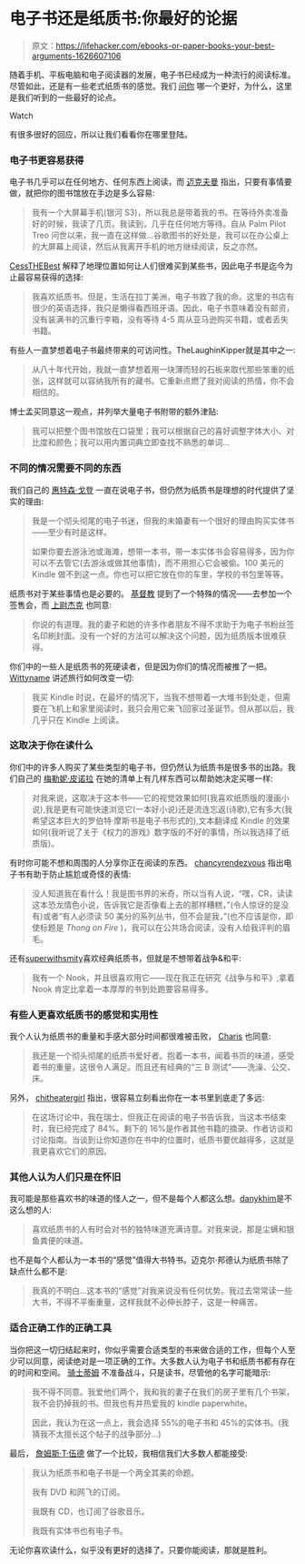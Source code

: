 # 电子书还是纸质书:你最好的论据

> 原文：<https://lifehacker.com/ebooks-or-paper-books-your-best-arguments-1626607106>

随着手机、平板电脑和电子阅读器的发展，电子书已经成为一种流行的阅读标准。尽管如此，还是有一些老式纸质书的感觉。我们 [问你](https://lifehacker.com/which-is-better-ebooks-or-paper-books-1625005600) 哪一个更好，为什么，这里是我们听到的一些最好的论点。

Watch

有很多很好的回应，所以让我们看看你在哪里登陆。

### 电子书更容易获得

电子书几乎可以在任何地方、任何东西上阅读，而 [迈克夫曼](http://lifehacker.com/since-you-asked-ill-tell-you-that-i-prefer-ebook-but-1625108321) 指出，只要有事情要做，就把你的图书馆放在手边是多么容易:

> 我有一个大屏幕手机(银河 S3)，所以我总是带着我的书。在等待外卖准备好的时候，我读了几页。我读到，几乎在任何地方等待。自从 Palm Pilot Treo 问世以来，我一直在这样做...谷歌图书的好处是，我可以在办公桌上的大屏幕上阅读，然后从我离开手机的地方继续阅读，反之亦然。

[CessTHEBest](http://lifehacker.com/i-love-paper-books-but-living-in-latin-america-e-boo-1625106170) 解释了地理位置如何让人们很难买到某些书，因此电子书是迄今为止最容易获得的选择:

> 我喜欢纸质书。但是，生活在拉丁美洲，电子书救了我的命。这里的书店有很少的英语选择，我只是懒得看西班牙语。因此，电子书意味着没有邮资，没有装满书的沉重行李箱，没有等待 4-5 周从亚马逊购买书籍，或者丢失书籍。

有些人一直梦想着电子书最终带来的可访问性。TheLaughinKipper就是其中之一:

> 从八十年代开始，我就一直梦想着用一块薄而轻的石板来取代那些笨重的纸张，这样就可以容纳我所有的藏书。它重新点燃了我对阅读的热情，你不会相信的。

博士孟买同意这一观点，并列举大量电子书附带的额外津贴:

> 我可以把整个图书馆放在口袋里；我可以根据自己的喜好调整字体大小、对比度和颜色；我可以用内置词典立即查找不熟悉的单词...

### 不同的情况需要不同的东西

我们自己的 [惠特森·戈登](http://lifehacker.com/im-an-ebook-guy-through-and-through-but-my-fiancee-has-1625117417) 一直在说电子书，但仍然为纸质书是理想的时代提供了坚实的理由:

> 我是一个彻头彻尾的电子书迷，但我的未婚妻有一个很好的理由购买实体书——至少有时是这样。
> 
> 如果你要去游泳池或海滩，想带一本书，带一本实体书会容易得多，因为你可以不去管它(去游泳或做其他事情)，而不用担心它会被偷。100 美元的 Kindle 做不到这一点。你也可以把它放在你的车里，学校的书包里等等。

纸质书对于某些事情也是必要的。 [基督教](http://lifehacker.com/im-am-a-pro-tech-type-guy-however-ebooks-have-never-1625236863) 提到了一个特殊的情况——去参加一个签售会，而 [上尉杰克](http://lifehacker.com/you-do-have-a-point-about-the-signed-copy-my-wife-and-1625253122) 也同意:

> 你说的有道理。我的妻子和她的许多作者朋友不得不求助于为电子书粉丝签名印刷封面。没有一个好的方法可以解决这个问题，因为纸质版本很难获得。

你们中的一些人是纸质书的死硬读者，但是因为你们的情况而被推了一把。 [Wittyname](http://lifehacker.com/i-fought-tooth-and-nail-from-going-to-ebook-i-love-boo-1625131780) 讲述旅行如何改变一切:

> 我买 Kindle 时说，在最坏的情况下，当我不想带着一大堆书到处走，但需要在飞机上和家里阅读时，我只会用它来飞回家过圣诞节。但从那以后，我几乎只在 Kindle 上阅读。

### 这取决于你在读什么

你们中的许多人购买了某些类型的电子书，但仍然认为纸质书是很多书的出路。我们自己的 [梅勒妮·皮诺拉](http://lifehacker.com/for-me-it-depends-on-the-book-how-visual-it-is-graph-1625103893) 在她的清单上有几样东西可以帮助她决定买哪一样:

> 对我来说，这取决于这本书——它的视觉效果如何(我喜欢纸质版的漫画小说),我是更有可能快速浏览它(一本好小说)还是流连忘返(诗歌),它有多大(我希望这本巨大的罗伯特·摩斯书是电子书形式的),文本翻译成 Kindle 的效果如何(我听说了关于《权力的游戏》数字版的不好的事情，所以我选择了纸质版)。

有时你可能不想和周围的人分享你正在阅读的东西。 [chancyrendezvous](http://lifehacker.com/three-primary-reasons-i-love-ebooks-1-i-move-all-the-1625210613) 指出电子书有助于防止尴尬或奇怪的表情:

> 没人知道我在看什么！我是图书界的米奇，所以当有人说，“嘿，CR，读读这本恐龙情色小说，告诉我它是否像看上去的那样糟糕，”(令人惊讶的是没有)或者“有人必须读 50 美分的系列丛书，但不会是我，”(也不应该是你，即使标题是 *Thong on Fire* )，我可以在公共场合阅读，没有人给我评判的眉毛。

还有[superwithsmity](http://lifehacker.com/i-have-a-nook-and-have-enjoyed-using-it-right-now-i-am-1625115780)喜欢经典纸质书，但就是不想带着战争&和平:

> 我有一个 Nook，并且很喜欢用它——现在我正在研究《战争与和平》,拿着 Nook 肯定比拿着一本厚厚的书到处跑要容易得多。

### 有些人更喜欢纸质书的感觉和实用性

我个人认为纸质书的重量和手感大部分时间都很难被击败， [Charis](http://lifehacker.com/i-am-still-a-total-paper-book-lover-its-just-satisfyin-1625103094) 也同意:

> 我还是一个彻头彻尾的纸质书爱好者。抱着一本书，闻着书页的味道，感受着书的重量，这很令人满足。而且还有经典的“三 B 测试”——洗澡、公交、床。

另外， [chitheatergirl](http://lifehacker.com/up-until-yesterday-i-was-switzerland-in-this-discussio-1625105831) 指出，很容易立刻看出你在一本书里到底走了多远:

> 在这场讨论中，我在瑞士，但我正在阅读的电子书告诉我，当这本书结束时，我已经完成了 84%。剩下的 16%是作者其他书籍的摘录、作者访谈和讨论指南。当谈到让你知道你在书中的位置时，纸质书要优越得多，这就是我更喜欢它们的原因。

### 其他人认为人们只是在怀旧

我可能是那些喜欢书的味道的怪人之一，但不是每个人都这么想。[danykhim](http://lifehacker.com/people-who-love-paper-books-will-sometimes-wax-poetic-a-1625303681)是不这么想的人:

> 喜欢纸质书的人有时会对书的独特味道充满诗意。对我来说，那是尘螨和银鱼粪便的味道。

也不是每个人都认为一本书的“感觉”值得大书特书。迈克尔·邦德认为纸质书除了缺点什么都不是:

> 我真的不明白...这本书的“感觉”对我来说没有任何优势。我过去常常读一些大书，不得不平衡重量，这样我就不必伸长脖子，这是一种痛苦。

### 适合正确工作的正确工具

当你把这一切归结起来时，你似乎需要合适类型的书来做合适的工作，但每个人至少可以同意，阅读绝对是一项正确的工作。大多数人认为电子书和纸质书都有存在的时间和空间。 [骑士蒂姆](http://lifehacker.com/im-going-to-have-to-say-yes-i-love-them-both-my-wife-1625587887) 不准备战斗，只是读书，尽管他的名字可能暗示:

> 我不得不同意。我爱他们两个，我和我的妻子在我们的房子里有几个书架，我不会扔掉我的书。但我也有并热爱我的 kindle paperwhite。
> 
> 因此，我认为在这一点上，我会选择 55%的电子书和 45%的实体书。(我猜我不太擅长这个帖子的战争部分...)

最后， [詹姆斯·T·伍德](http://lifehacker.com/i-think-of-the-physical-vs-electronic-book-as-a-both-a-1625311741) 做了一个比较，我相信我们大多数人都能接受:

> 我认为纸质书和电子书是一个两全其美的命题。
> 
> 我有 DVD 和网飞的订阅。
> 
> 我既有 CD，也订阅了谷歌音乐。
> 
> 我既有实体书也有电子书。

无论你喜欢读什么，似乎没有更好的选择了。只要你能阅读，那就是胜利。